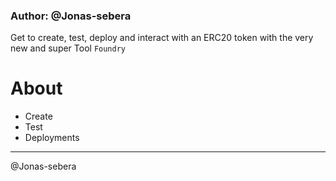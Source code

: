 ### Author: @Jonas-sebera

Get to create, test, deploy and interact with an ERC20 token with the very new and super Tool `Foundry`

# About

- Create
- Test
- Deployments

------------

@Jonas-sebera
